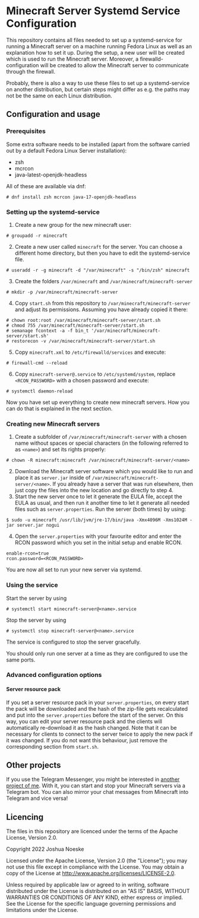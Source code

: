 # Minecraft Server Systemd Service Configuration

This repository contains all files needed to set up a systemd-service for running a Minecraft server on a machine 
running Fedora Linux as well as an explanation how to set it up.
During the setup, a new user will be created which is used to run the Minecraft server.
Moreover, a firewalld-configuration will be created to allow the Minecraft server to communicate through the firewall.

Probably, there is also a way to use these files to set up a systemd-service on another distribution, but certain steps 
might differ as e.g. the paths may not be the same on each Linux distribution.

## Configuration and usage

### Prerequisites
Some extra software needs to be installed (apart from the software carried out by a default Fedora Linux Server
installation):

- zsh
- mcrcon
- java-latest-openjdk-headless

All of these are available via dnf:
```shell
# dnf install zsh mcrcon java-17-openjdk-headless
```

### Setting up the systemd-service
1. Create a new group for the new minecraft user:
```shell
# groupadd -r minecraft
```

2. Create a new user called `minecraft` for the server. 
You can choose a different home directory, but then you have to edit the systemd-service file.
```shell
# useradd -r -g minecraft -d "/var/minecraft" -s "/bin/zsh" minecraft
```

3. Create the folders `/var/minecraft` and `/var/minecraft/minecraft-server`
```shell
# mkdir -p /var/minecraft/minecraft-server
```
4. Copy `start.sh` from this repository to `/var/minecraft/minecraft-server` and adjust its permissions. 
Assuming you have already copied it there:
```shell
# chown root:root /var/minecraft/minecraft-server/start.sh
# chmod 755 /var/minecraft/minecraft-server/start.sh
# semanage fcontext -a -f bin_t '/var/minecraft/minecraft-server/start.sh'
# restorecon -v /var/minecraft/minecraft-server/start.sh 
```
5. Copy `minecraft.xml` to `/etc/firewalld/services` and execute:
```shell
# firewall-cmd --reload
```
6. Copy `minecraft-server@.service` to `/etc/systemd/system`, replace `<RCON_PASSWORD>` with a chosen password and 
execute:
```shell
# systemctl daemon-reload
```

Now you have set up everything to create new minecraft servers. How you can do that is explained in the next section.

### Creating new Minecraft servers
1. Create a subfolder of `/var/minecraft/minecraft-server` with a chosen name without spaces or special characters 
(in the following referred to as `<name>`) and set its rights properly:
```shell
# chown -R minecraft:minecraft /var/minecraft/minecraft-server/<name>
```
2. Download the Minecraft server software which you would like to run and place it as `server.jar` inside of
`/var/minecraft/minecraft-server/<name>`. If you already have a server that was run elsewhere, then just copy the files
into the new location and go directly to step 4.
3. Start the new server once to let it generate the EULA file, accept the EULA as usual, and then run it another time
to let it generate all needed files such as `server.properties`. Run the server (both times) by using:
```shell
$ sudo -u minecraft /usr/lib/jvm/jre-17/bin/java -Xmx4096M -Xms1024M -jar server.jar nogui
```
4. Open the `server.properties` with your favourite editor and enter the RCON password which you set in the initial 
setup and enable RCON.
```properties
enable-rcon=true
rcon.password=<RCON_PASSWORD>
```

You are now all set to run your new server via systemd.

### Using the service

Start the server by using
```shell
# systemctl start minecraft-server@<name>.service
```
Stop the server by using
```shell
# systemctl stop minecraft-server@<name>.service
```
The service is configured to stop the server gracefully.

You should only run one server at a time as they are configured to use the same ports.

### Advanced configuration options
#### Server resource pack
If you set a server resource pack in your `server.properties`, on every start the pack will be downloaded and the hash
of the zip-file gets recalculated and put into the `server.properties` before the start of the server.
On this way, you can edit your server resource pack and the clients will automatically re-download it as the hash
changed.
Note that it can be necessary for clients to connect to the server twice to apply the new pack if it was changed.
If you do not want this behaviour, just remove the corresponding section from `start.sh`.

## Other projects
If you use the Telegram Messenger, you might be interested in
[another project of me](https://github.com/PatrickJosh/minecraft-server-telegram-bot).
With it, you can start and stop your Minecraft servers via a Telegram bot.
You can also mirror your chat messages from Minecraft into Telegram and vice versa!

## Licencing
The files in this repository are licenced under the terms of the Apache License, Version 2.0.

Copyright 2022 Joshua Noeske

Licensed under the Apache License, Version 2.0 (the "License");
you may not use this file except in compliance with the License.
You may obtain a copy of the License at http://www.apache.org/licenses/LICENSE-2.0.

Unless required by applicable law or agreed to in writing, software
distributed under the License is distributed on an "AS IS" BASIS,
WITHOUT WARRANTIES OR CONDITIONS OF ANY KIND, either express or implied.
See the License for the specific language governing permissions and
limitations under the License.
